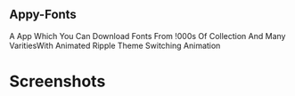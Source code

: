 ## Appy-Fonts
A App Which You Can Download Fonts From !000s Of Collection And Many VaritiesWith Animated Ripple Theme Switching Animation

# Screenshots



